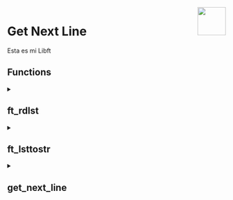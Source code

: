 <img src="https://cdn-icons-png.flaticon.com/512/6132/6132222.png" align="right" height="65">

# Get Next Line
Esta es mi Libft

## Functions

<details>
<summary>

## **ft_rdlst**
</summary>

    Stores a set of strings in a list along with their length and line break location.
    The last string in the list always contains a newline and/or end of string.

</details>

<details>
<summary>

## **ft_lsttostr**
</summary>

    Transform a list into a string.
    This function is usefull because it makes easier to create a string from de line of the file.

</details>

<details>
<summary>

## **get_next_line**
</summary>

    **First read**
    1. Checks the file the BUFFER_SIZE are correct.
    2. Creates a list with the first line.
    3. Moves the list into a new string.
    4. Copies substring until newline or end of string to new string.
    5. Copies the remaining substring to the aux variable.
    6. Drops the full string.
    7. Returns the line.

    **Other read**
    1. Checks the file the BUFFER_SIZE are correct.
    2. Checks the aux var is not void
    4. Copies substring from aux to new string until newline or end of string.
    5. Copies the remaining substring to the aux variable.
    6. Checks the aux var is void and the new string is not ended with '\n'.
    6T.Reads next line and concatenate both 2 strings.
    6F.Returns the new string.

</details>